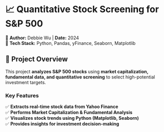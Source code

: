 # 📈 Quantitative Stock Screening for S&P 500  
🔹 **Author:** Debbie Wu | **Date:** 2024  
🔹 **Tech Stack:** Python, Pandas, yFinance, Seaborn, Matplotlib  

## 📝 Project Overview  
This project **analyzes S&P 500 stocks** using **market capitalization, fundamental data, and quantitative screening** to select high-potential investment targets.

### **Key Features**
✅ **Extracts real-time stock data from Yahoo Finance**  
✅ **Performs Market Capitalization & Fundamental Analysis**  
✅ **Visualizes stock trends using Python (Matplotlib, Seaborn)**  
✅ **Provides insights for investment decision-making**
